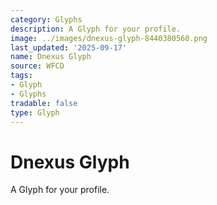 ```yaml
---
category: Glyphs
description: A Glyph for your profile.
image: ../images/dnexus-glyph-8440380560.png
last_updated: '2025-09-17'
name: Dnexus Glyph
source: WFCD
tags:
- Glyph
- Glyphs
tradable: false
type: Glyph
---
```


# Dnexus Glyph

A Glyph for your profile.


